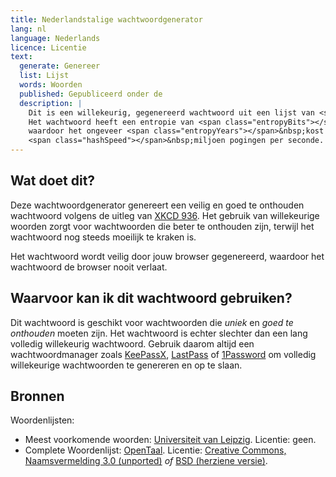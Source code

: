 ```yaml
---
title: Nederlandstalige wachtwoordgenerator
lang: nl
language: Nederlands
licence: Licentie
text:
  generate: Genereer
  list: Lijst
  words: Woorden
  published: Gepubliceerd onder de
  description: |
    Dit is een willekeurig, gegenereerd wachtwoord uit een lijst van <span class="wordCount"></span>&nbsp;woorden.
    Het wachtwoord heeft een entropie van <span class="entropyBits"></span>&nbsp;bits,
    waardoor het ongeveer <span class="entropyYears"></span>&nbsp;kost om het wachtwoord te kraken met
    <span class="hashSpeed"></span>&nbsp;miljoen pogingen per seconde.
---
```

## Wat doet dit?
Deze wachtwoordgenerator genereert een veilig en goed te onthouden wachtwoord volgens de uitleg van [XKCD 936][1].
Het gebruik van willekeurige woorden zorgt voor wachtwoorden die beter te onthouden zijn,
terwijl het wachtwoord nog steeds moeilijk te kraken is.

Het wachtwoord wordt veilig door jouw browser gegenereerd,
waardoor het wachtwoord de browser nooit verlaat.

## Waarvoor kan ik dit wachtwoord gebruiken?
Dit wachtwoord is geschikt voor wachtwoorden die *uniek* en *goed te onthouden* moeten zijn.
Het wachtwoord is echter slechter dan een lang volledig willekeurig wachtwoord.
Gebruik daarom altijd een wachtwoordmanager zoals [KeePassX][], [LastPass][] of [1Password][] om volledig willekeurige wachtwoorden te genereren en op te slaan.

## Bronnen
Woordenlijsten:

  - Meest voorkomende woorden: [Universiteit van Leipzig][2].
    Licentie: geen.
  - Complete Woordenlijst: [OpenTaal][3].
    Licentie: [Creative Commons, Naamsvermelding 3.0 (unported)][4]
    *of*
    [BSD (herziene versie)][5].

[1]: https://xkcd.com/936
[2]: http://wortschatz.uni-leipzig.de/html/wliste.html
[3]: http://www.opentaal.org/bestanden/doc_download/20-woordenlijst-v-210g-voor-openofficeorg-3
[4]: http://creativecommons.org/licenses/by/3.0/legalcode
[5]: http://opensource.org/licenses/bsd-license.php
[keepassx]: https://www.keepassx.org/
[lastpass]: https://www.lastpass.com/nl/
[1password]: https://1password.com/
